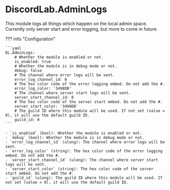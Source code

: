 # DiscordLab.AdminLogs

This module logs all things which happen on the local admin space. Currently only server start and error logging, but more to come in future.

??? info "Configuration"

    ```yaml
    DL.AdminLogs:
        # Whether the module is enabled or not.
        is_enabled: true
        # Whether the module is in debug mode or not.
        debug: false
        # The channel where error logs will be sent.
        error_log_channel_id: 0
        # The hex color code of the error logging embed. Do not add the #.
        error_log_color: '3498DB'
        # The channel where server start logs will be sent.
        server_start_channel_id: 0
        # The hex color code of the server start embed. Do not add the #.
        server_start_color: '3498DB'
        # The guild ID where this module will be used. If not set (value = 0), it will use the default guild ID.
        guild_id: 0
    ```

    - `is_enabled` (bool): Whether the module is enabled or not.
    - `debug` (bool): Whether the module is in debug mode or not.
    - `error_log_channel_id` (ulong): The channel where error logs will be sent.
    - `error_log_color` (string): The hex color code of the error logging embed. Do not add the #.
    - `server_start_channel_id` (ulong): The channel where server start logs will be sent.
    - `server_start_color` (string): The hex color code of the server start embed. Do not add the #.
    - `guild_id` (ulong): The guild ID where this module will be used. If not set (value = 0), it will use the default guild ID.